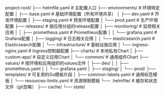project-root/
├── helmfile.yaml               # 主配置入口
├── environments/               # 环境特定配置
│   ├── base.yaml               # 基础环境配置（所有环境共享）
│   ├── dev.yaml                # 开发环境配置
│   ├── staging.yaml            # 预发环境配置
│   └── prod.yaml               # 生产环境配置
├── releases/                   # 按应用分组的release配置
│   ├── monitoring/             # 监控相关应用
│   │   ├── prometheus.yaml     # Prometheus配置
│   │   └── grafana.yaml        # Grafana配置
│   ├── logging/                # 日志相关应用
│   │   └── elasticsearch.yaml  # Elasticsearch配置
│   └── infrastructure/         # 基础设施应用
│       └── ingress-nginx.yaml  # Ingress控制器配置
├── charts/                     # 本地私有Chart
│   ├── custom-app/             # 自定义应用Chart
│   └── common/                 # 通用组件Chart
├── values/                     # 按环境和应用组织的values文件
│   ├── dev/
│   │   ├── prometheus.yaml
│   │   └── grafana.yaml
│   ├── staging/
│   └── prod/
├── templates/                  # 可复用的Go模板片段
│   ├── common-labels.yaml      # 通用标签模板
│   └── resources-limits.yaml   # 资源限制模板
└── .helmfile/                  # 缓存和状态文件（git忽略）
    ├── cache/
    └── state/